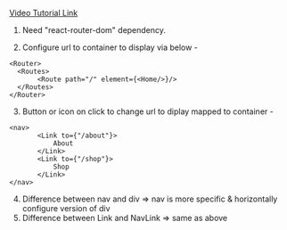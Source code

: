 [Video Tutorial Link](https://www.youtube.com/watch?v=Law7wfdg_ls&ab_channel=DevEd)


1. Need "react-router-dom" dependency.

2. Configure url to container to display via below - 
```aidl
<Router>
  <Routes>
       <Route path="/" element={<Home/>}/>
  </Routes>
</Router>
```

3. Button or icon on click to change url to diplay mapped to container -
```aidl
<nav> 
       <Link to={"/about"}>
           About
       </Link>
       <Link to={"/shop"}>
           Shop
       </Link>
</nav>
```

4. Difference between nav and div => nav is more specific & horizontally configure version of div
5. Difference between Link and NavLink => same as above